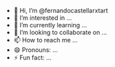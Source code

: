 - 👋 Hi, I’m @fernandocastellarxtart
- 👀 I’m interested in ...
- 🌱 I’m currently learning ...
- 💞️ I’m looking to collaborate on ...
- 📫 How to reach me ...
- 😄 Pronouns: ...
- ⚡ Fun fact: ...

<!---
fernandocastellarxtart/fernandocastellarxtart is a ✨ special ✨ repository because its `README.md` (this file) appears on your GitHub profile.
You can click the Preview link to take a look at your changes.
--->
